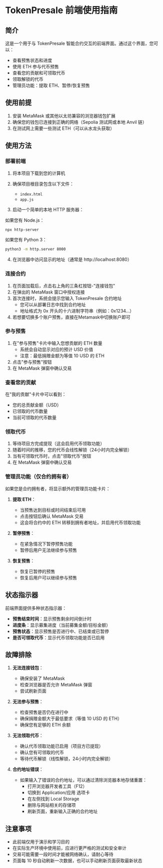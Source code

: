 # TokenPresale 前端使用指南

## 简介

这是一个用于与 TokenPresale 智能合约交互的前端界面。通过这个界面，您可以：

- 查看预售状态和进度
- 使用 ETH 参与代币预售
- 查看您的贡献和可领取代币
- 领取解锁的代币
- 管理员功能：提取 ETH、暂停/恢复预售

## 使用前提

1. 安装 MetaMask 或其他以太坊兼容的浏览器钱包扩展
2. 确保您的钱包已连接到正确的网络（Sepolia 测试网或本地 Anvil 链）
3. 在测试网上需要一些测试 ETH（可以从水龙头获取）

## 使用方法

### 部署前端

1. 将本项目下载到您的计算机
2. 确保项目根目录包含以下文件：
   - `index.html`
   - `app.js`

3. 启动一个简单的本地 HTTP 服务器：

如果您有 Node.js：
```bash
npx http-server
```

如果您有 Python 3：
```bash
python3 -m http.server 8000
```

4. 在浏览器中访问显示的地址（通常是 http://localhost:8080）

### 连接合约

1. 在页面加载后，点击右上角的三条杠按钮-"连接钱包"
2. 在弹出的 MetaMask 窗口中授权连接
3. 首次连接时，系统会提示您输入 TokenPresale 合约地址
   - 您可以从部署日志中找到合约地址
   - 地址格式为 0x 开头的十六进制字符串（例如：0x1234...）
4. 若想要切换多个账户预售，直接在Metamask中切换账户即可

### 参与预售

1. 在"参与预售"卡片中输入您想贡献的 ETH 数量
   - 系统会自动显示对应的预计 USD 价值
   - 注意：最低捐赠金额为等值 10 USD 的 ETH
2. 点击"参与预售"按钮
3. 在 MetaMask 弹窗中确认交易

### 查看您的贡献

在"我的贡献"卡片中可以看到：
- 您的总贡献金额（USD）
- 已领取的代币数量
- 当前可领取的代币数量

### 领取代币

1. 等待项目方完成提现（这会启用代币领取功能）
2. 随着时间的推移，您的代币会线性解锁（24小时内完全解锁）
3. 当有可领取代币时，点击"领取代币"按钮
4. 在 MetaMask 弹窗中确认交易

### 管理员功能（仅合约拥有者）

如果您是合约拥有者，将显示额外的管理员功能卡片：

1. **提取 ETH**：
   - 当预售达到目标或时间结束后可用
   - 点击按钮后确认 MetaMask 交易
   - 这会将合约中的 ETH 转移到拥有者地址，并启用代币领取功能

2. **暂停预售**：
   - 在紧急情况下暂停预售功能
   - 暂停后用户无法继续参与预售

3. **恢复预售**：
   - 恢复已暂停的预售
   - 恢复后用户可以继续参与预售

## 状态指示器

前端界面提供多种状态指示器：

- **预售结束时间**：显示预售剩余时间倒计时
- **进度条**：显示募集进度（当前募集金额/目标金额）
- **预售状态**：显示预售是否进行中、已结束或已暂停
- **是否可领取代币**：显示代币领取功能是否已启用

## 故障排除

1. **无法连接钱包**：
   - 确保安装了 MetaMask
   - 检查浏览器是否允许 MetaMask 弹窗
   - 尝试刷新页面

2. **无法参与预售**：
   - 检查预售是否仍在进行中
   - 确保捐赠金额大于最低要求（等值 10 USD 的 ETH）
   - 确保您有足够的 ETH 余额

3. **无法领取代币**：
   - 确认代币领取功能已启用（项目方已提现）
   - 确认您有可领取的代币
   - 等待代币解锁（线性解锁，24小时内完全解锁）

4. **合约地址错误**：
   - 如果输入了错误的合约地址，可以通过清除浏览器本地存储重置：
     - 打开浏览器开发者工具（F12）
     - 切换到 Application/应用 选项卡
     - 在左侧找到 Local Storage
     - 删除与网站相关的存储项
     - 刷新页面，重新输入正确的合约地址

## 注意事项

- 此前端仅用于演示和学习目的
- 在实际生产环境中使用前，应进行更严格的测试和安全审计
- 交易可能需要一段时间才能被网络确认，请耐心等待
- 页面每 10 秒自动刷新一次数据，也可以手动刷新页面获取最新状态 